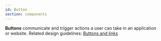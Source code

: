 ```yaml
---
id: Button
section: components
---
```

**Buttons** communicate and trigger actions a user can take in an application or website. Related design guidelines: [Buttons and links](/design-guidelines/usage-and-behavior/buttons-and-links)
